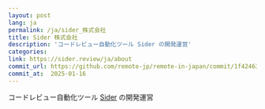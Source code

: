 ```yaml
---
layout: post
lang: ja
permalink: /ja/sider_株式会社
title: Sider 株式会社
description: 'コードレビュー自動化ツール Sider の開発運営'
categories: 
link: https://sider.review/ja/about
commit_url: https://github.com/remote-jp/remote-in-japan/commit/1f42463fa278ec6976af90175ef27509a22908f0
commit_at:  2025-01-16
---
```


<p>コードレビュー自動化ツール <a href="https://sider.review/ja">Sider</a> の開発運営</p>
